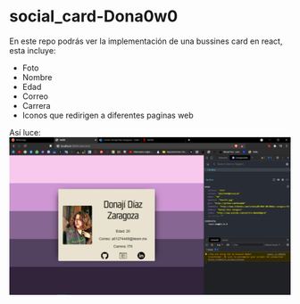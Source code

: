 # social_card-Dona0w0
En este repo podrás ver la implementación de una bussines card en react, esta incluye:

+ Foto
+ Nombre
+ Edad
+ Correo
+ Carrera
+ Iconos que redirigen a diferentes paginas web

Así luce:
![Image text](https://github.com/tec-daw/social_card-Dona0w0/blob/main/prev-card.png)
